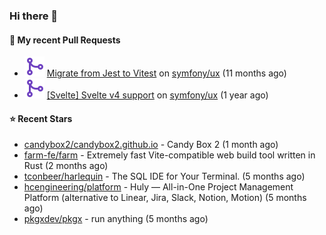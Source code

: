 ### Hi there 👋

#### 🔨 My recent Pull Requests

- ![](./assets/pr-merged.svg) [Migrate from Jest to Vitest](https://github.com/symfony/ux/pull/1202) on [symfony/ux](https://github.com/symfony/ux) (11 months ago)
- ![](./assets/pr-merged.svg) [[Svelte] Svelte v4 support](https://github.com/symfony/ux/pull/1018) on [symfony/ux](https://github.com/symfony/ux) (1 year ago)

#### ⭐ Recent Stars

- [candybox2/candybox2.github.io](https://github.com/candybox2/candybox2.github.io) - Candy Box 2 (1 month ago)
- [farm-fe/farm](https://github.com/farm-fe/farm) - Extremely fast Vite-compatible web build tool written in Rust (2 months ago)
- [tconbeer/harlequin](https://github.com/tconbeer/harlequin) - The SQL IDE for Your Terminal. (5 months ago)
- [hcengineering/platform](https://github.com/hcengineering/platform) - Huly — All-in-One Project Management Platform (alternative to Linear, Jira, Slack, Notion, Motion) (5 months ago)
- [pkgxdev/pkgx](https://github.com/pkgxdev/pkgx) - run anything (5 months ago)